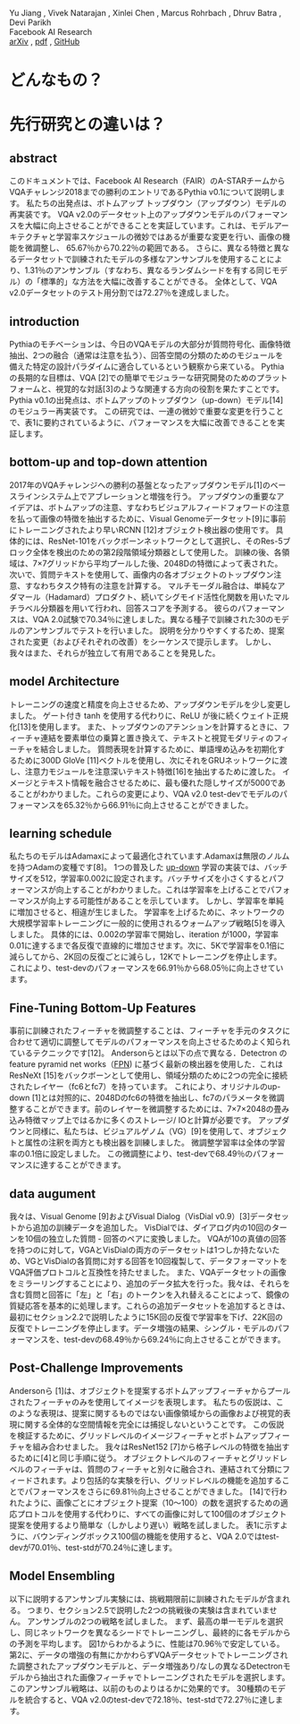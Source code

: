 Yu Jiang , Vivek Natarajan , Xinlei Chen , Marcus Rohrbach , Dhruv Batra , Devi Parikh  
Facebook AI Research  
[arXiv](https://arxiv.org/abs/1807.09956) , [pdf](https://arxiv.org/pdf/1807.09956.pdf) , [GitHub](https://github.com/facebookresearch/pythia)  

# どんなもの？

# 先行研究との違いは？

## abstract
このドキュメントでは、Facebook AI Research（FAIR）のA-STARチームからVQAチャレンジ2018までの勝利のエントリであるPythia v0.1について説明します。
私たちの出発点は、ボトムアップ トップダウン（アップダウン）モデルの再実装です。 VQA v2.0のデータセット上のアップダウンモデルのパフォーマンスを大幅に向上させることができることを実証しています。これは、モデルアーキテクチャと学習率スケジュールの微妙ではあるが重要な変更を行い、画像の機能を微調整し、 65.67％から70.22％の範囲である。
さらに、異なる特徴と異なるデータセットで訓練されたモデルの多様なアンサンブルを使用することにより、1.31％のアンサンブル（すなわち、異なるランダムシードを有する同じモデル）の「標準的」な方法を大幅に改善することができる。 全体として、VQA v2.0データセットのテスト用分割では72.27％を達成しました。 

## introduction
Pythiaのモチベーションは、今日のVQAモデルの大部分が質問符号化、画像特徴抽出、2つの融合（通常は注意を払う）、回答空間の分類のためのモジュールを備えた特定の設計パラダイムに適合しているという観察から来ている。 Pythiaの長期的な目標は、VQA [2]での簡単でモジュラーな研究開発のためのプラットフォームと、視覚的な対話[3]のような関連する方向の役割を果たすことです。 
Pythia v0.1の出発点は、ボトムアップのトップダウン（up-down）モデル[14]のモジュラー再実装です。 この研究では、一連の微妙で重要な変更を行うことで、表1に要約されているように、パフォーマンスを大幅に改善できることを実証します。

## bottom-up and top-down attention
2017年のVQAチャレンジへの勝利の基盤となったアップダウンモデル[1]のベースラインシステム上でアブレーションと増強を行う。 アップダウンの重要なアイデアは、ボトムアップの注意、すなわちビジュアルフィードフォワードの注意を払って画像の特徴を抽出するために、Visual Genomeデータセット[9]に事前にトレーニングされたより早いRCNN [12]オブジェクト検出器の使用です。 具体的には、ResNet-101をバックボーンネットワークとして選択し、そのRes-5ブロック全体を検出のための第2段階領域分類器として使用した。 訓練の後、各領域は、7×7グリッドから平均プールした後、2048Dの特徴によって表された。
次いで、質問テキストを使用して、画像内の各オブジェクトのトップダウン注意、すなわちタスク特有の注意を計算する。 マルチモーダル融合は、単純なアダマール（Hadamard）プロダクト、続いてシグモイド活性化関数を用いたマルチラベル分類器を用いて行われ、回答スコアを予測する。 彼らのパフォーマンスは、VQA 2.0試験で70.34％に達しました。異なる種子で訓練された30のモデルのアンサンブルでテストを行いました。 説明を分かりやすくするため、提案された変更（およびそれぞれの改善）をシーケンスで提示します。 しかし、我々はまた、それらが独立して有用であることを発見した。

## model Architecture
トレーニングの速度と精度を向上させるため、アップダウンモデルを少し変更しました。 ゲート付き tanh を使用する代わりに、ReLU が後に続くウェイト正規化[13]を使用します。 また、トップダウンのアテンションを計算するときに、フィーチャ連結を要素単位の乗算と置き換えて、テキストと視覚モダリティのフィーチャを結合しました。 質問表現を計算するために、単語埋め込みを初期化するために300D GloVe [11]ベクトルを使用し、次にそれをGRUネットワークに渡し、注意力モジュールを注意深いテキスト特徴[16]を抽出するために渡した。 イメージとテキスト情報を融合させるために、最も優れた隠しサイズが5000であることがわかりました。これらの変更により、VQA v2.0 test-devでモデルのパフォーマンスを65.32％から66.91％に向上させることができました。

## learning schedule
私たちのモデルはAdamaxによって最適化されています.Adamaxは無限のノルムを持つAdamの変種です[8]。 1つの普及した [up-down](https://github.com/hengyuan-hu/bottom-up-attention-vqa) 学習の実装では、バッチサイズを512，学習率0.002に設定されます。バッチサイズを小さくするとパフォーマンスが向上することがわかりました。これは学習率を上げることでパフォーマンスが向上する可能性があることを示しています。 しかし、学習率を単純に増加させると、相違が生じました。 学習率を上げるために、ネットワークの大規模学習率トレーニングに一般的に使用されるウォームアップ戦略[5]を導入しました。 具体的には、0.002の学習率で開始し、iteration が1000，学習率0.01に達するまで各反復で直線的に増加させます。次に、5Kで学習率を0.1倍に減らしてから、2K回の反復ごとに減らし，12Kでトレーニングを停止します。 これにより、test-devのパフォーマンスを66.91％から68.05％に向上させています。

##  Fine-Tuning Bottom-Up Features
事前に訓練されたフィーチャを微調整することは、フィーチャを手元のタスクに合わせて適切に調整してモデルのパフォーマンスを向上させるためのよく知られているテクニックです[12]。
Andersonらとは以下の点で異なる．Detectron の feature pyramid net works（[FPN](https://github.com/facebookresearch/Detectron)) に基づく最新の検出器を使用した．これは ResNeXt [15]をバックボーンとして使用し、領域分類のために2つの完全に接続されたレイヤー（fc6とfc7）を持っています。 これにより、オリジナルのup-down [1]とは対照的に、2048Dのfc6の特徴を抽出し、fc7のパラメータを微調整することができます。前のレイヤーを微調整するためには、7×7×2048の畳み込み特徴マップ上ではるかに多くのストレージ/ IOと計算が必要です。 アップダウンと同様に、私たちは、ビジュアルゲノム（VG）[9]を使用して、オブジェクトと属性の注釈を両方とも検出器を訓練しました。
微調整学習率は全体の学習率の0.1倍に設定しました。 この微調整により、test-devで68.49％のパフォーマンスに達することができます。

## data augument
我々は、Visual Genome [9]およびVisual Dialog（VisDial v0.9）[3]データセットから追加の訓練データを追加した。 VisDialでは、ダイアログ内の10回のターンを10個の独立した質問 - 回答のペアに変換しました。 VQAが10の真値の回答を持つのに対して，VGAとVisDialの両方のデータセットは1つしか持たないため、VGとVisDialの各質問に対する回答を10回複製して、データフォーマットをVQA評価プロトコルと互換性を持たせました。
また、VQAデータセットの画像をミラーリングすることにより、追加のデータ拡大を行った。我々は、それらを含む質問と回答に「左」と「右」のトークンを入れ替えることによって、鏡像の質疑応答を基本的に処理します。これらの追加データセットを追加するときは、最初にセクション2.2で説明したように15K回の反復で学習率を下げ、22K回の反復でトレーニングを停止します。データ増強の結果、シングル・モデルのパフォーマンスを、test-devの68.49％から69.24％に向上させることができます。

## Post-Challenge Improvements
Andersonら [1]は、オブジェクトを提案するボトムアップフィーチャからプールされたフィーチャのみを使用してイメージを表現します。 私たちの仮説は、このような表現は、提案に関するものではない画像領域からの画像および視覚的表現に関する全体的な空間情報を完全には捕捉しないということです。 この仮説を検証するために、グリッドレベルのイメージフィーチャとボトムアップフィーチャを組み合わせました。 我々はResNet152 [7]から格子レベルの特徴を抽出するために[4]と同じ手順に従う。 オブジェクトレベルのフィーチャとグリッドレベルのフィーチャは、質問のフィーチャと別々に融合され、連結されて分類にフィードされます。より包括的な実験を行い、グリッドレベルの機能を追加することでパフォーマンスをさらに69.81％向上させることができました。
[14]で行われたように、画像ごとにオブジェクト提案（10〜100）の数を選択するための適応プロトコルを使用する代わりに、すべての画像に対して100個のオブジェクト提案を使用するより簡単な（しかしより遅い）戦略を試しました。 表1に示すように、バウンディングボックス100個の機能を使用すると、VQA 2.0ではtest-devが70.01％、test-stdが70.24％に達します。

## Model Ensembling
以下に説明するアンサンブル実験には、挑戦期限前に訓練されたモデルが含まれる。 つまり、セクション2.5で説明した2つの挑戦後の実験は含まれていません。 アンサンブルの2つの戦略を試しました。 まず、最高の単一モデルを選択し、同じネットワークを異なるシードでトレーニングし、最終的に各モデルからの予測を平均します。 図1からわかるように、性能は70.96％で安定している。 第2に、データの増強の有無にかかわらずVQAデータセットでトレーニングされた調整されたアップダウンモデルと、データ増強あり/なしの異なるDetectronモデルから抽出された画像フィーチャでトレーニングされたモデルを選択します。 このアンサンブル戦略は、以前のものよりはるかに効果的です。 30種類のモデルを統合すると、VQA v2.0のtest-devで72.18％、test-stdで72.27％に達します。
